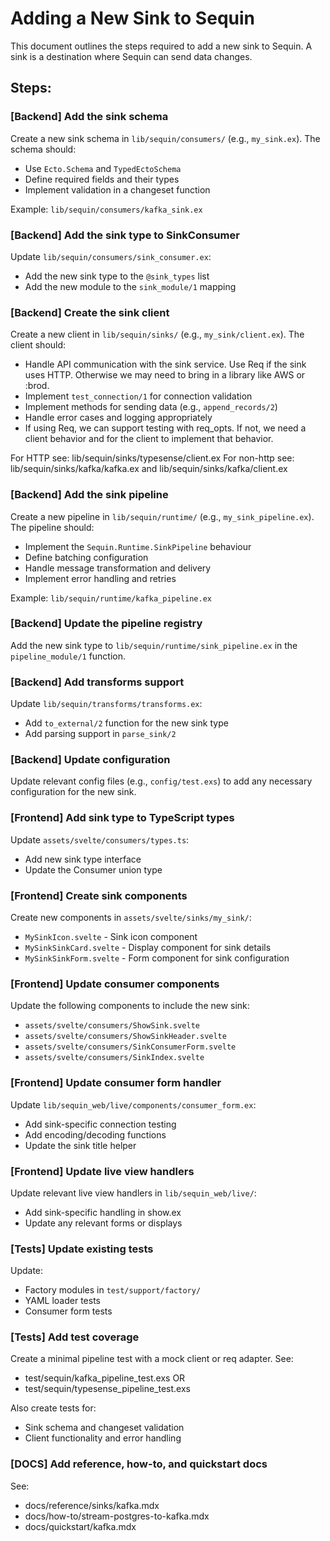 # Adding a New Sink to Sequin

This document outlines the steps required to add a new sink to Sequin. A sink is a destination where Sequin can send data changes.

## Steps:

### [Backend] Add the sink schema

Create a new sink schema in `lib/sequin/consumers/` (e.g., `my_sink.ex`). The schema should:
- Use `Ecto.Schema` and `TypedEctoSchema`
- Define required fields and their types
- Implement validation in a changeset function

Example: `lib/sequin/consumers/kafka_sink.ex`

### [Backend] Add the sink type to SinkConsumer

Update `lib/sequin/consumers/sink_consumer.ex`:
- Add the new sink type to the `@sink_types` list
- Add the new module to the `sink_module/1` mapping

### [Backend] Create the sink client

Create a new client in `lib/sequin/sinks/` (e.g., `my_sink/client.ex`). The client should:
- Handle API communication with the sink service. Use Req if the sink uses HTTP. Otherwise we may need to bring in a library like AWS or :brod.
- Implement `test_connection/1` for connection validation
- Implement methods for sending data (e.g., `append_records/2`)
- Handle error cases and logging appropriately
- If using Req, we can support testing with req_opts. If not, we need a client behavior and for the client to implement that behavior.

For HTTP see: lib/sequin/sinks/typesense/client.ex
For non-http see: lib/sequin/sinks/kafka/kafka.ex and lib/sequin/sinks/kafka/client.ex

### [Backend] Add the sink pipeline

Create a new pipeline in `lib/sequin/runtime/` (e.g., `my_sink_pipeline.ex`). The pipeline should:
- Implement the `Sequin.Runtime.SinkPipeline` behaviour
- Define batching configuration
- Handle message transformation and delivery
- Implement error handling and retries

Example: `lib/sequin/runtime/kafka_pipeline.ex`


### [Backend] Update the pipeline registry

Add the new sink type to `lib/sequin/runtime/sink_pipeline.ex` in the `pipeline_module/1` function.

### [Backend] Add transforms support

Update `lib/sequin/transforms/transforms.ex`:
- Add `to_external/2` function for the new sink type
- Add parsing support in `parse_sink/2`

### [Backend] Update configuration

Update relevant config files (e.g., `config/test.exs`) to add any necessary configuration for the new sink.

### [Frontend] Add sink type to TypeScript types

Update `assets/svelte/consumers/types.ts`:
- Add new sink type interface
- Update the Consumer union type

### [Frontend] Create sink components

Create new components in `assets/svelte/sinks/my_sink/`:
- `MySinkIcon.svelte` - Sink icon component
- `MySinkSinkCard.svelte` - Display component for sink details
- `MySinkSinkForm.svelte` - Form component for sink configuration

### [Frontend] Update consumer components

Update the following components to include the new sink:
- `assets/svelte/consumers/ShowSink.svelte`
- `assets/svelte/consumers/ShowSinkHeader.svelte`
- `assets/svelte/consumers/SinkConsumerForm.svelte`
- `assets/svelte/consumers/SinkIndex.svelte`

### [Frontend] Update consumer form handler

Update `lib/sequin_web/live/components/consumer_form.ex`:
- Add sink-specific connection testing
- Add encoding/decoding functions
- Update the sink title helper

### [Frontend] Update live view handlers

Update relevant live view handlers in `lib/sequin_web/live/`:
- Add sink-specific handling in show.ex
- Update any relevant forms or displays


### [Tests] Update existing tests

Update:
- Factory modules in `test/support/factory/`
- YAML loader tests
- Consumer form tests

### [Tests] Add test coverage

Create a minimal pipeline test with a mock client or req adapter. See:
- test/sequin/kafka_pipeline_test.exs OR
- test/sequin/typesense_pipeline_test.exs

Also create tests for:
- Sink schema and changeset validation
- Client functionality and error handling

### [DOCS] Add reference, how-to, and quickstart docs

See:
- docs/reference/sinks/kafka.mdx
- docs/how-to/stream-postgres-to-kafka.mdx
- docs/quickstart/kafka.mdx